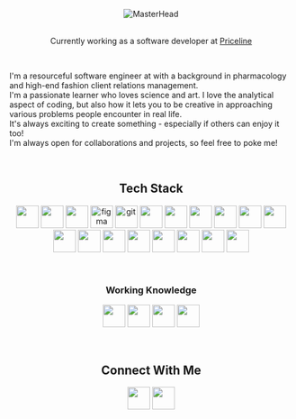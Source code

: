 
<div align="center">

![MasterHead](https://i.imgur.com/wdqGIU4.png)
</br>
</br>

Currently working as a software developer at [Priceline](https://www.priceline.com/)

</br>
<div align="left">
<p alignt="left"> I'm a resourceful software engineer at with a background in pharmacology and high-end fashion client relations management. 
</br> I'm a passionate learner who loves science and art. I love the analytical aspect of coding, but also how it lets you to be creative in approaching various problems people encounter in real life. </br>
It's always exciting to create something - especially if others can enjoy it too! </br> I'm always open for collaborations and projects, so feel free to poke me! </p>
</div>


</br>

## Tech Stack
<p>     <img src="https://cdn.jsdelivr.net/gh/devicons/devicon/icons/bootstrap/bootstrap-plain-wordmark.svg" width="40" height="40"/> 
<img src="https://cdn.jsdelivr.net/gh/devicons/devicon/icons/css3/css3-plain-wordmark.svg" width="40" height="40" />
            <img src="https://cdn.jsdelivr.net/gh/devicons/devicon/icons/express/express-original.svg" width="40" height="40"/>
<img src="https://www.vectorlogo.zone/logos/figma/figma-icon.svg" alt="figma" width="40" height="40"/> 
<img src="https://www.vectorlogo.zone/logos/git-scm/git-scm-icon.svg" alt="git" width="40" height="40"/>  
<img src="https://cdn.jsdelivr.net/gh/devicons/devicon/icons/heroku/heroku-plain-wordmark.svg"  width="40" height="40"/>
<img src="https://cdn.jsdelivr.net/gh/devicons/devicon/icons/html5/html5-plain-wordmark.svg" width="40" height="40"/> 
<img src="https://cdn.jsdelivr.net/gh/devicons/devicon/icons/javascript/javascript-plain.svg" width="40" height="40"/> 
<img src="https://cdn.jsdelivr.net/gh/devicons/devicon/icons/jest/jest-plain.svg" width="40" height="40"/> 
<img src="https://cdn.jsdelivr.net/gh/devicons/devicon/icons/jquery/jquery-plain-wordmark.svg" width="40" height="40"/> 
<img src="https://cdn.jsdelivr.net/gh/devicons/devicon/icons/mocha/mocha-plain.svg" width="40" height="40" /> 
            <img src="https://cdn.jsdelivr.net/gh/devicons/devicon/icons/nodejs/nodejs-plain-wordmark.svg" width="40" height="40" /> 
            <img src="https://cdn.jsdelivr.net/gh/devicons/devicon/icons/npm/npm-original-wordmark.svg" width="40" height="40" /> 
            <img src="https://cdn.jsdelivr.net/gh/devicons/devicon/icons/postgresql/postgresql-plain-wordmark.svg" width="40" height="40" /> 
            <img src="https://cdn.jsdelivr.net/gh/devicons/devicon/icons/rails/rails-plain-wordmark.svg" width="40" height="40" /> 
            <img src="https://cdn.jsdelivr.net/gh/devicons/devicon/icons/react/react-original-wordmark.svg"  width="40" height="40/> 
            <img src="https://cdn.jsdelivr.net/gh/devicons/devicon/icons/ruby/ruby-plain-wordmark.svg" width="40" height="40/> 
            <img src="https://cdn.jsdelivr.net/gh/devicons/devicon/icons/sass/sass-original.svg" width="40" height="40/> <img src="https://raw.githubusercontent.com/prisma/presskit/main/Logos/Logomark-Dark-Prisma.png" width="40" height="40"/> 
            <img src="https://cdn.jsdelivr.net/gh/devicons/devicon/icons/storybook/storybook-original.svg"  width="40" height="40"/>     
            <img src="https://cdn.jsdelivr.net/gh/devicons/devicon/icons/typescript/typescript-plain.svg" width="40" height="40"/>   
            <img src="https://cdn.jsdelivr.net/gh/devicons/devicon/icons/figma/figma-original.svg" width="40" height="40"/>
 </p>
</br>

### Working Knowledge
<p>
            <img src="https://cdn.jsdelivr.net/gh/devicons/devicon/icons/redux/redux-original.svg" width="40" height="40"/>
            <img src="https://cdn.jsdelivr.net/gh/devicons/devicon/icons/python/python-original-wordmark.svg" width="40" height="40" />
            <img src="https://cdn.jsdelivr.net/gh/devicons/devicon/icons/nextjs/nextjs-original.svg" width="40" height="40" />
            <img src="https://cdn.jsdelivr.net/gh/devicons/devicon/icons/java/java-original-wordmark.svg" width="40" height="40" />
          
               
</p>         
</br>

## Connect With Me

<p >
<a href="https://www.linkedin.com/in/07yuri/" target="blank"><img align="center" src="https://cdn.jsdelivr.net/gh/devicons/devicon/icons/linkedin/linkedin-original.svg"  width="40" height="40" /></a>
<a href="https://instagram.com/waterserpents" target="blank"><img align="center" src="https://raw.githubusercontent.com/rahuldkjain/github-profile-readme-generator/master/src/images/icons/Social/instagram.svg" alt="" height="40" width="40" /></a>
</p>
          

  </div>
  
